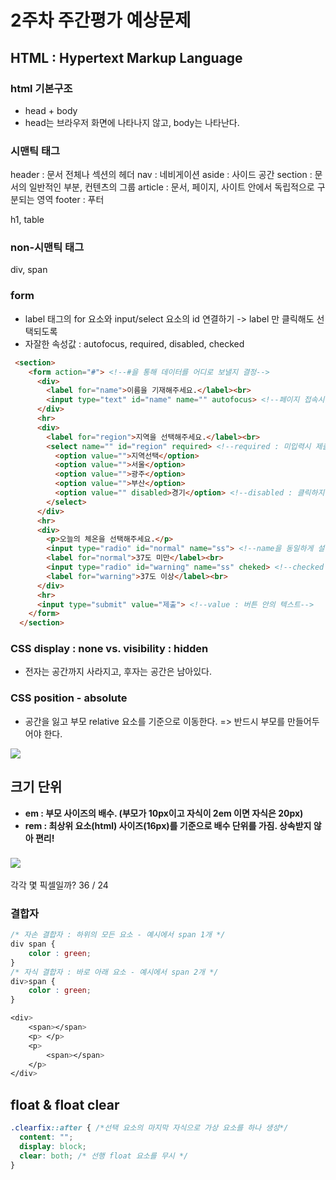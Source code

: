 # 2주차 주간평가 예상문제

## HTML : Hypertext Markup Language

### html 기본구조

- head + body
- head는 브라우저 화면에 나타나지 않고, body는 나타난다.



### 시맨틱 태그

header : 문서 전체나 섹션의 헤더
nav : 네비게이션
aside : 사이드 공간
section : 문서의 일반적인 부분, 컨텐츠의 그룹
article : 문서, 페이지, 사이트 안에서 독립적으로 구분되는 영역
footer : 푸터

h1, table



### non-시맨틱 태그

div, span



### form

- label 태그의 for 요소와 input/select 요소의 id 연결하기 -> label 만 클릭해도 선택되도록
- 자잘한 속성값 : autofocus, required, disabled, checked

```html
 <section>
    <form action="#"> <!--#을 통해 데이터를 어디로 보낼지 결정-->
      <div>
        <label for="name">이름을 기재해주세요.</label><br>
        <input type="text" id="name" name="" autofocus> <!--페이지 접속시 커서-->
      </div>
      <hr>
      <div>
        <label for="region">지역을 선택해주세요.</label><br>
        <select name="" id="region" required> <!--required : 미입력시 제출시 알림 뜸-->
          <option value="">지역선택</option>
          <option value="">서울</option>
          <option value="">광주</option>
          <option value="">부산</option>
          <option value="" disabled>경기</option> <!--disabled : 클릭하지 못하게 막음-->
        </select>
      </div>
      <hr>
      <div>
        <p>오늘의 체온을 선택해주세요.</p>
        <input type="radio" id="normal" name="ss"> <!--name을 동일하게 설정하면 중복선택 방지-->
        <label for="normal">37도 미만</label><br>
        <input type="radio" id="warning" name="ss" cheked> <!--checked : 미리 체크되어 있음-->
        <label for="warning">37도 이상</label><br>
      </div>
      <hr>
      <input type="submit" value="제출"> <!--value : 버튼 안의 텍스트-->
    </form>
  </section>
```





### CSS display : none vs. visibility : hidden

- 전자는 공간까지 사라지고, 후자는 공간은 남아있다.



### CSS position - absolute

- 공간을 잃고 부모 relative 요소를 기준으로 이동한다. => 반드시 부모를 만들어두어야 한다.

<img src= "2주차 주간평가 예상문제.assets/image-20210816142735079.png">



## 크기 단위

- **em : 부모 사이즈의 배수. (부모가 10px이고 자식이 2em 이면 자식은 20px)**
- **rem : 최상위 요소(html) 사이즈(16px)를 기준으로 배수 단위를 가짐. 상속받지 않아 편리!**

### <img src="2주차 주간평가 예상문제.assets/image-20210816145414314.png">

각각 몇 픽셀일까?  36 / 24



### 결합자

```css
/* 자손 결합자 : 하위의 모든 요소 - 예시에서 span 1개 */
div span {
	color : green;
}
/* 자식 결합자 : 바로 아래 요소 - 예시에서 span 2개 */
div>span {
	color : green;
}

<div>
	<span></span>
	<p> </p>
	<p>
		<span></span>
	</p>
</div>
```



## float & float clear

```css
.clearfix::after { /*선택 요소의 마지막 자식으로 가상 요소를 하나 생성*/
  content: "";
  display: block;
  clear: both; /* 선행 float 요소를 무시 */
}
```



